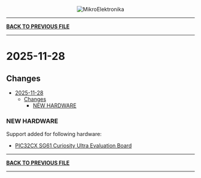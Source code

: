 <p align="center">
  <img src="http://www.mikroe.com/img/designs/beta/logo_small.png?raw=true" alt="MikroElektronika"/>
</p>

---

**[BACK TO PREVIOUS FILE](../changelog.md)**

---

# 2025-11-28

## Changes

- [2025-11-28](#2025-11-28)
  - [Changes](#changes)
    - [NEW HARDWARE](#new-hardware)

### NEW HARDWARE

Support added for following hardware:

+ [PIC32CX SG61 Curiosity Ultra Evaluation Board](https://mplab-discover.microchip.com/v2/item/com.microchip.portal.evalboard/com.microchip.subcategories.modules-and-peripherals.communication.can.Others/mcu32.ev09h35a/1.0.0?view=about)

---

**[BACK TO PREVIOUS FILE](../changelog.md)**

---
